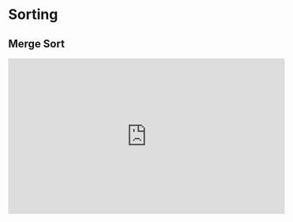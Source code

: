 # Sorting

## Merge Sort

<iframe width="560" height="315" src="https://www.youtube-nocookie.com/embed/XaqR3G_NVoo" frameborder="0" allow="accelerometer; autoplay; clipboard-write; encrypted-media; gyroscope; picture-in-picture" allowfullscreen></iframe>